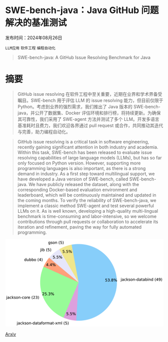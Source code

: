 # SWE-bench-java：Java GitHub 问题解决的基准测试

发布时间：2024年08月26日

`LLM应用` `软件工程` `编程自动化`

> SWE-bench-java: A GitHub Issue Resolving Benchmark for Java

# 摘要

> GitHub issue resolving 在软件工程中至关重要，近期在业界和学术界备受瞩目。SWE-bench 用于评估 LLM 的 issue resolving 能力，但目前仅限于 Python。考虑到业界的强烈需求，我们推出了 Java 版本的 SWE-bench-java，并公开了数据集、Docker 评估环境和排行榜，将持续更新。为确保其可靠性，我们采用了 SWE-agent 方法并测试了多个 LLM。开发多语言基准耗时且费力，我们欢迎各界通过 pull request 或合作，共同推动其迭代与完善，助力编程自动化。

> GitHub issue resolving is a critical task in software engineering, recently gaining significant attention in both industry and academia. Within this task, SWE-bench has been released to evaluate issue resolving capabilities of large language models (LLMs), but has so far only focused on Python version. However, supporting more programming languages is also important, as there is a strong demand in industry. As a first step toward multilingual support, we have developed a Java version of SWE-bench, called SWE-bench-java. We have publicly released the dataset, along with the corresponding Docker-based evaluation environment and leaderboard, which will be continuously maintained and updated in the coming months. To verify the reliability of SWE-bench-java, we implement a classic method SWE-agent and test several powerful LLMs on it. As is well known, developing a high-quality multi-lingual benchmark is time-consuming and labor-intensive, so we welcome contributions through pull requests or collaboration to accelerate its iteration and refinement, paving the way for fully automated programming.

![SWE-bench-java：Java GitHub 问题解决的基准测试](../../../paper_images/2408.14354/x1.png)

[Arxiv](https://arxiv.org/abs/2408.14354)